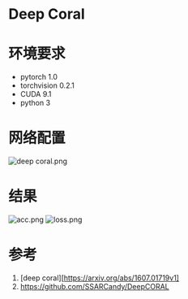 # Deep Coral



# 环境要求
- pytorch 1.0
- torchvision 0.2.1
- CUDA 9.1
- python 3
# 网络配置
![deep coral.png](https://upload-images.jianshu.io/upload_images/16293451-328e07c23bb9234f.png?imageMogr2/auto-orient/strip%7CimageView2/2/w/1240)

# 结果
![acc.png](https://upload-images.jianshu.io/upload_images/16293451-3d9140c8250a303c.png?imageMogr2/auto-orient/strip%7CimageView2/2/w/1240)
![loss.png](https://upload-images.jianshu.io/upload_images/16293451-e501f48919602d11.png?imageMogr2/auto-orient/strip%7CimageView2/2/w/1240)


# 参考

1. [deep coral][https://arxiv.org/abs/1607.01719v1]
2. https://github.com/SSARCandy/DeepCORAL
